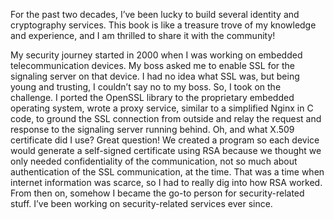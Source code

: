 For the past two decades, I’ve been lucky to build several identity and cryptography services. This book is like a treasure trove of my knowledge and experience, and I am thrilled to share it with the community!

My security journey started in 2000 when I was working on embedded telecommunication devices. My boss asked me to enable SSL for the signaling server on that device. I had no idea what SSL was, but being young and trusting, I couldn’t say no to my boss. So, I took on the challenge. I ported the OpenSSL library to the proprietary embedded operating system, wrote a proxy service, similar to a simplified Nginx in C code, to ground the SSL connection from outside and relay the request and response to the signaling server running behind. Oh, and what X.509 certificate did I use? Great question! We created a program so each device would generate a self-signed certificate using RSA because we thought we only needed confidentiality of the communication, not so much about authentication of the SSL communication, at the time. That was a time when internet information was scarce, so I had to really dig into how RSA worked. From then on, somehow I became the go-to person for security-related stuff. I’ve been working on security-related services ever since.